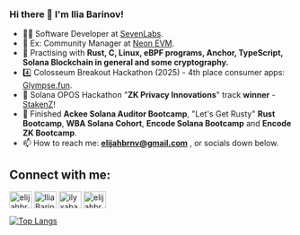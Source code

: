 ### Hi there 👋 I'm Ilia Barinov!

- 👷‍♀️ Software Developer at [SevenLabs](https://www.sevenlabs.org/). 
- 🔭 Ex: Community Manager at [Neon EVM](https://neonevm.org/).
- 🌱 Practising with **Rust, C, Linux, eBPF programs, Anchor, TypeScript, Solana Blockchain in general and some cryptography.**
- 4️⃣ Colosseum Breakout Hackathon (2025) - 4th place consumer apps: [Glympse.fun](https://arena.colosseum.org/hackathon/project).
- 🥇 Solana OPOS Hackathon "**ZK Privacy Innovations**" track **winner** - [StakenZ](https://x.com/ArciumHQ/status/1701922295684415613)!
- 🌅 Finished **Ackee Solana Auditor Bootcamp**, "Let's Get Rusty" **Rust Bootcamp**, **WBA Solana Cohort**,  **Encode Solana Bootcamp** and **Encode ZK Bootcamp**. 
- 📫 How to reach me: **elijahbrnv@gmail.com** , or socials down below.

## Connect with me:
<p align="left">
<a href="https://twitter.com/elijahbrnv" target="blank"><img align="center" src="https://cdn.jsdelivr.net/npm/simple-icons@3.0.1/icons/twitter.svg" alt="elijahbrnv" height="30" width="40" /></a>
<a href="https://www.linkedin.com/in/ilya-barinov-6b100b208/" target="blank"><img align="center" src="https://cdn.jsdelivr.net/npm/simple-icons@3.0.1/icons/linkedin.svg" alt="Ilia Barinov" height="30" width="40" /></a>
<a href="https://discordapp.com/users/386888887491887115" target="blank"><img align="center" src="https://cdn.jsdelivr.net/npm/simple-icons@3.0.1/icons/discord.svg" alt="ilyxabatko#6443" height="30" width="40" /></a>
<a href="https://t.me/elijahbrnv" target="blank"><img align="center" src="https://cdn.jsdelivr.net/npm/simple-icons@3.0.1/icons/telegram.svg" alt="elijahbrnv" height="30" width="40" /></a>
</p>

[![Top Langs](https://github-readme-stats.vercel.app/api/top-langs/?username=ilyxabatko&langs_count=4&layout=compact)](https://github.com/ilyxabatko/github-readme-stats)
